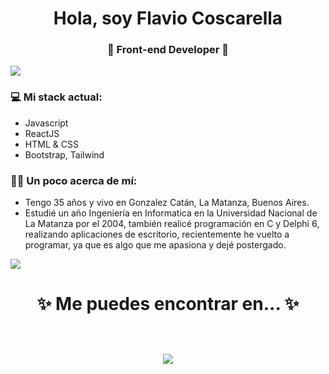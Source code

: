 <h1 align="center"> Hola, soy Flavio Coscarella </h1>
<h3 align="center">🚀 Front-end Developer 🚀</h3>

<img src="https://yata-apix-a9caea66-ad78-425f-aa08-e292558ebb65.lss.locawebcorp.com.br/b7c7dbff38ae4f419c94ce8d2254b9d9.png"> 

### 💻 Mi stack actual:
- Javascript
- ReactJS
- HTML & CSS
- Bootstrap, Tailwind

### 👨‍🦱 Un poco acerca de mí:
- Tengo 35 años y vivo en Gonzalez Catán, La Matanza, Buenos Aires.
- Estudié un año Ingeniería en Informatica en la Universidad Nacional de La Matanza por el 2004,
también realicé programación en C y Delphi 6, realizando aplicaciones de escritorio, 
recientemente he vuelto a programar, ya que es algo que me apasiona y dejé postergado.

<img src="https://yata-apix-a9caea66-ad78-425f-aa08-e292558ebb65.lss.locawebcorp.com.br/b7c7dbff38ae4f419c94ce8d2254b9d9.png"> 

<h1 align="center">
✨ Me puedes encontrar en... ✨
  
  <p align="center"><br/>
   <a href="https://www.linkedin.com/in/flavio-coscarella/">
    <img src="https://img.shields.io/static/v1?label=linkedin&message=flavio-coscarella&color=blue">
  </a>
